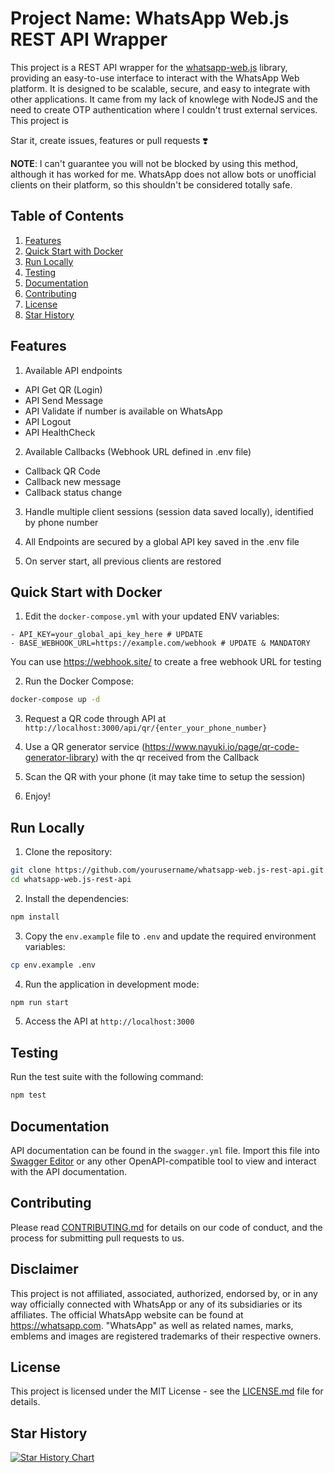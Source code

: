 # Project Name: WhatsApp Web.js REST API Wrapper

This project is a REST API wrapper for the [whatsapp-web.js](https://github.com/pedroslopez/whatsapp-web.js) library, providing an easy-to-use interface to interact with the WhatsApp Web platform. It is designed to be scalable, secure, and easy to integrate with other applications.
It came from my lack of knowlege with NodeJS and the need to create OTP authentication where I couldn't trust external services.
This project is 

Star it, create issues, features or pull requests ❣️

**NOTE**: I can't guarantee you will not be blocked by using this method, although it has worked for me. WhatsApp does not allow bots or unofficial clients on their platform, so this shouldn't be considered totally safe.

## Table of Contents

1. [Features](#features)
2. [Quick Start with Docker](#quick-start-with-docker)
3. [Run Locally](#run-locally)
4. [Testing](#testing)
5. [Documentation](#documentation)
6. [Contributing](#contributing)
7. [License](#license)
8. [Star History](#star-history)


## Features

1. Available API endpoints
- API Get QR (Login)
- API Send Message
- API Validate if number is available on WhatsApp
- API Logout
- API HealthCheck

2. Available Callbacks (Webhook URL defined in .env file)
- Callback QR Code
- Callback new message
- Callback status change

3. Handle multiple client sessions (session data saved locally), identified by phone number

4. All Endpoints are secured by a global API key saved in the .env file

5. On server start, all previous clients are restored

## Quick Start with Docker

1. Edit the `docker-compose.yml` with your updated ENV variables:

```
- API_KEY=your_global_api_key_here # UPDATE
- BASE_WEBHOOK_URL=https://example.com/webhook # UPDATE & MANDATORY
```

You can use https://webhook.site/ to create a free webhook URL for testing

2. Run the Docker Compose:

```bash
docker-compose up -d
```

3. Request a QR code through API at `http://localhost:3000/api/qr/{enter_your_phone_number}`

4. Use a QR generator service (https://www.nayuki.io/page/qr-code-generator-library) with the qr received from the Callback

5. Scan the QR with your phone (it may take time to setup the session)

6. Enjoy!

## Run Locally

1. Clone the repository:

```bash
git clone https://github.com/yourusername/whatsapp-web.js-rest-api.git
cd whatsapp-web.js-rest-api
```

2. Install the dependencies:

```bash
npm install
```

3. Copy the `env.example` file to `.env` and update the required environment variables:

```bash
cp env.example .env
```

4. Run the application in development mode:

```bash
npm run start
```

5. Access the API at `http://localhost:3000`

## Testing

Run the test suite with the following command:

```bash
npm test
```

## Documentation

API documentation can be found in the `swagger.yml` file. Import this file into [Swagger Editor](https://editor.swagger.io/) or any other OpenAPI-compatible tool to view and interact with the API documentation.

## Contributing

Please read [CONTRIBUTING.md](./CONTRIBUTING.md) for details on our code of conduct, and the process for submitting pull requests to us.

## Disclaimer

This project is not affiliated, associated, authorized, endorsed by, or in any way officially connected with WhatsApp or any of its subsidiaries or its affiliates. The official WhatsApp website can be found at https://whatsapp.com. "WhatsApp" as well as related names, marks, emblems and images are registered trademarks of their respective owners.

## License

This project is licensed under the MIT License - see the [LICENSE.md](./LICENSE.md) file for details.

## Star History

[![Star History Chart](https://api.star-history.com/svg?repos=chrishubert/whatsapp-web-api&type=Date)](https://star-history.com/#chrishubert/whatsapp-web-api&Date)